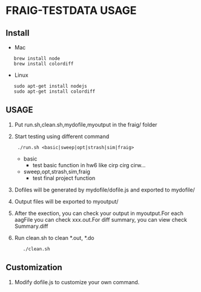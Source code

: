 # FRAIG-TESTDATA USAGE
## Install
- Mac
```  
   brew install node
   brew install colordiff
```
- Linux
```
   sudo apt-get install nodejs
   sudo apt-get install colordiff
```
## USAGE
   1. Put run.sh,clean.sh,mydofile,myoutput in the fraig/ folder
   2. Start testing using different command
		```
		 ./run.sh <basic|sweep|opt|strash|sim|fraig>
		```
      
      - basic
         - test basic function in hw6 like cirp cirg cirw...
      - sweep,opt,strash,sim,fraig
         - test final project function
   3. Dofiles will be generated by mydofile/dofile.js and exported to mydofile/
   4. Output files will be exported to myoutput/
   5. After the exection, you can check your output in myoutput.For each aagFile you can check xxx.out.For diff summary, you can view check Summary.diff
   6. Run clean.sh to clean *.out, *.do
      ```
         ./clean.sh
      ```
## Customization
   1. Modify dofile.js to customize your own command.